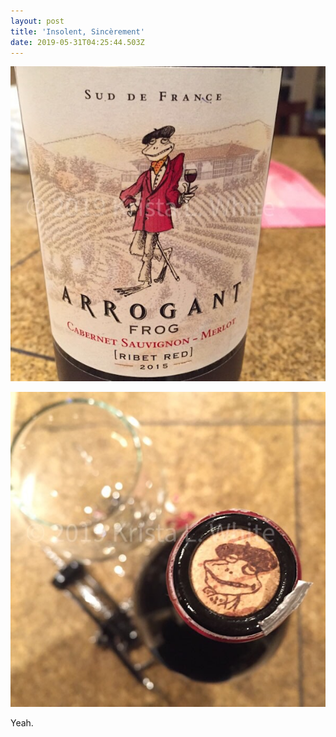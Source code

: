```yaml
---
layout: post
title: 'Insolent, Sincèrement'
date: 2019-05-31T04:25:44.503Z
---
```

![](/assets/uploads/ec234ede-102a-49e9-b8dd-a002159b0250.jpeg)

![](/assets/uploads/5dabb2fd-26e0-4ee9-9b90-14e5321ea8d2.jpeg)

Yeah. 
